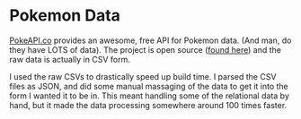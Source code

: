 # Pokemon Data

[PokeAPI.co](https://pokeapi.co/) provides an awesome, free API for Pokemon data. (And man, do they have LOTS of data). The project is open source ([found here](https://github.com/PokeAPI/pokeapi)) and the raw data is actually in CSV form.

I used the raw CSVs to drastically speed up build time. I parsed the CSV files as JSON, and did some manual massaging of the data to get it into the form I wanted it to be in. This meant handling some of the relational data by hand, but it made the data processing somewhere around 100 times faster.